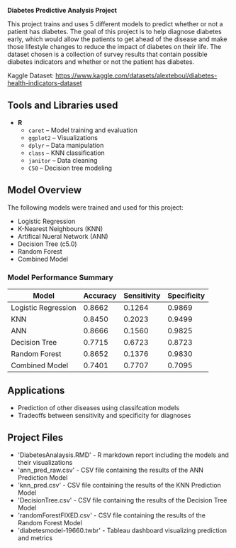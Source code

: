 **Diabetes Predictive Analysis Project**

This project trains and uses 5 different models to predict whether or not a patient has diabetes. The goal of this project is to help diagnose diabetes early, which would allow the patients to get ahead of the disease and make those lifestyle changes to reduce the impact of diabetes on their life. The dataset chosen is a collection of survey results that contain possible diabetes indicators and whether or not the patient has diabetes. 

Kaggle Dataset: https://www.kaggle.com/datasets/alexteboul/diabetes-health-indicators-dataset

## Tools and Libraries used

- **R**
  - `caret` – Model training and evaluation
  - `ggplot2` – Visualizations
  - `dplyr` – Data manipulation
  - `class` – KNN classification
  - `janitor` – Data cleaning
  - `C50` – Decision tree modeling 

## Model Overview

The following models were trained and used for this project:

- Logistic Regression
- K-Nearest Neighbours (KNN)
- Artifical Nueral Network (ANN)
- Decision Tree (c5.0)
- Random Forest
- Combined Model

### Model Performance Summary
| Model              | Accuracy | Sensitivity | Specificity  | 
|-------------------|----------|-------------|---------------|
| Logistic Regression | 0.8662   | 0.1264      | 0.9869      |
| KNN                 | 0.8450   | 0.2023      | 0.9499      | 
| ANN                 | 0.8666   | 0.1560      | 0.9825      |
| Decision Tree       | 0.7715   | 0.6723      | 0.8723      |
| Random Forest       | 0.8652   | 0.1376      | 0.9830      | 
| Combined Model      | 0.7401   | 0.7707      | 0.7095      |

## Applications
- Prediction of other diseases using classifcation models
- Tradeoffs between sensitivity and specificity for diagnoses

## Project Files
- 'DiabetesAnalaysis.RMD' - R markdown report including the models and their visualizations
- 'ann_pred_raw.csv' - CSV file containing the results of the ANN Prediction Model
- 'knn_pred.csv' - CSV file containing the results of the KNN Prediction Model
- 'DecisionTree.csv' - CSV file containing the results of the Decision Tree Model
- 'randomForestFIXED.csv' - CSV file containing the results of the Random Forest Model
- 'diabetesmodel-19660.twbr' - Tableau dashboard visualizing prediction and metrics
